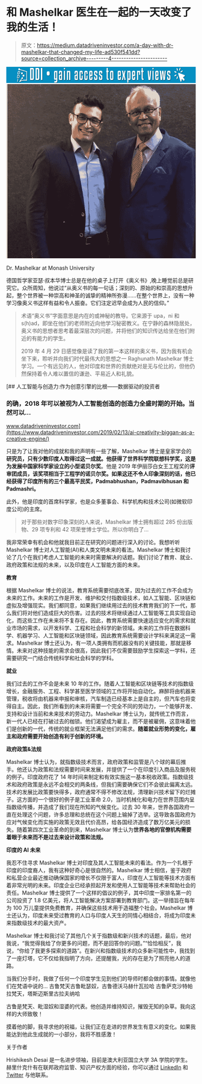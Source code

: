 # 和 Mashelkar 医生在一起的一天改变了我的生活！

> 原文：<https://medium.datadriveninvestor.com/a-day-with-dr-mashelkar-that-changed-my-life-ad530f541dd?source=collection_archive---------4----------------------->

[![](img/c13e86e876e053f57aa3ba7a7cb656a8.png)](http://www.track.datadriveninvestor.com/1B9E)![](img/9868d8cfdc13b54bb25140fb05129176.png)

Dr. Mashelkar at Monash University

德国哲学家亚瑟·叔本华博士总是在他的桌子上打开《奥义书》,晚上睡觉前总是研究它。众所周知，他说过“从奥义书的每一句话；深刻的、原始的和崇高的思想升起，整个世界被一种崇高和神圣的诚挚的精神所弥漫……在整个世界上，没有一种学习像奥义书这样有益和令人振奋。它们注定迟早会成为人民的信仰。”

> 术语“奥义书”字面意思是内在的或神秘的教导。它来源于 upa，ni 和 s(h)ad，即坐在他们的老师附近向他学习秘密教义。在宁静的森林隐居处，奥义书的思想者思考着最深层次的问题，并将他们的知识传达给坐在他们附近的有能力的学生。
> 
> 2019 年 4 月 29 日感觉像是读了我的第一本这样的奥义书，因为我有机会坐下来，聆听并向我们时代最伟大的思想之一 Raghunath Mashelkar 博士学习。一个有远见的人，他对印度和世界的贡献绝对是无与伦比的，但他仍然保持着令人难以置信的谦逊、平易近人和礼貌。

[](https://www.datadriveninvestor.com/2019/02/13/ai-creativity-biggan-as-a-creative-engine/) [## 人工智能与创造力:作为创意引擎的比根——数据驱动的投资者

### 的确，2018 年可以被视为人工智能创造的创造力全盛时期的开始。当然可以…

www.datadriveninvestor.com](https://www.datadriveninvestor.com/2019/02/13/ai-creativity-biggan-as-a-creative-engine/) 

只是为了让我对他的成就和我的声明有一些了解，Mashelkar 博士是皇家学会的**研究员，只有少数印度人取得过这一成就。他获得了世界科学院联想科学奖，这是为发展中国家科学家设立的小型诺贝尔奖**。他是 2019 年伊丽莎白女王工程奖的**评审团成员，该奖项相当于工程学的诺贝尔奖。如果这还不令人印象深刻的话，他已经获得了印度所有的三个最高平民奖，Padmabhushan，Padmavibhusan 和 Padmashri。**

此外，他是印度的首席科学家，也是众多董事会、科学机构和技术公司(如微软印度公司)的主席。

> 对于那些对数字印象深刻的人来说，Mashelkar 博士拥有超过 285 份出版物、29 项专利和 42 项荣誉博士学位。所以你明白了…

我非常荣幸有机会和他就我目前正在研究的问题进行深入的讨论。我想听听 Mashelkar 博士对人工智能(AI)和人类文明未来的看法。Mashelkar 博士和我讨论了几个在我们考虑人工智能的未来时需要解决的话题。我们讨论了教育、就业、政府政策和法规的未来，以及印度在人工智能方面的未来。

**教育**

根据 Mashelkar 博士的说法，教育系统需要彻底改革，因为过去的工作不会成为未来的工作。未来的工作是开发、维护和交付指数级技术，如人工智能、区块链和虚拟及增强现实。我们都同意，如果我们继续用过去的技术教育我们的下一代，那么我们将对他们造成巨大的伤害。过去的技术将继续通过人工智能等工具实现自动化，而这些工作在未来将不复存在。因此，教育系统需要快速适应变化的需求和就业市场的需求，以开发科学、工程和社会科学的新领域。未来的工作将在数据科学、机器学习、人工智能和区块链领域，因此教育系统需要设计学科来满足这一需求。Mashelkar 博士还认为，有一项人类拥有而机器没有的关键技能，那就是移情。未来对这种技能的需求会很高，因此我们不仅需要鼓励学生探索这一学科，还需要研究一门结合传统科学和社会科学的学科。

**就业**

我们过去的工作不会是未来 10 年的工作。随着人工智能和区块链等技术的指数级增长，金融服务、工程、科学甚至医学领域的工作将开始自动化。麻醉将由机器来管理，税收将由机器来申报和审核，汽车制造已经基本上是自主的，但汽车也将变得自主。因此，我们所看到的未来将需要一个完全不同的劳动力，一个能够开发、支持和设计当前和未来技术的劳动力。Mashelkar 博士认为，就传统工作而言，新一代人已经在打破过去的枷锁。他们渴望成为雇主，而不是被雇佣，这意味着他们是创新的一代，传统的就业框架无法满足他们的需求。**随着就业形势的变化，雇主和政府需要开始创造有利于创新的环境。**

**政府政策&法规**

Mashelkar 博士认为，就指数级技术而言，政府政策和监管是八个球的幕后推手。他还认为政策和法规需要时间来发展，并提供了一个在印度引入商品及服务税的例子。印度政府花了 14 年时间来制定和有效实施这一基本税收政策。指数级技术和政府政策是永远不会相交的两条线，但我们需要确保它们不会彼此偏离太远。技术的发展比政策要快得多，政府通常不得不修改法规，清理新兴技术留下的烂摊子。这方面的一个很好的例子是工业革命 2.0，当时机械化和电力在世界范围内呈指数级传播，并造成了我们现在所知的气候变化。过去 30 年来，世界各国政府一直在处理这个问题，许多总理和总统在这个问题上输掉了选举。这导致各国政府为应对气候变化而实施的政策无效且代价高昂，给各国经济造成了数万亿美元的损失。随着第四次工业革命的到来，Mashelkar 博士认为**世界各地的官僚机构需要着眼于未来而不是过去来设计政策和法规。**

**印度的 AI 未来**

我忍不住寻求 Mashelkar 博士对印度及其人工智能未来的看法。作为一个扎根于印度的印度裔人，我有这种好奇心是很自然的。Mashelkar 博士相信，鉴于政府和私营企业最近推动确保国家的增长不仅限于富人，印度在人工智能等技术方面有着非常光明的未来。印度企业已经承担起开发和使用人工智能等技术来帮助社会的责任。Mashelkar 博士提供了一个这样的倡议的例子，其中印度一家排名第一的公司投资了 1.8 亿美元，将人工智能解决方案部署到教育部门。这一举措旨在每年为 100 万儿童提供免费教育，并确保这些技术用于造福整个社会。Mashelkar 博士还认为，印度未来受过教育的人口与印度人天生的同情心相结合，将成为印度未来指数级技术的最大资产。

Mashelkar 博士和我讨论了其他几个关于指数级和新兴技术的话题，最后，他对我说，“我觉得我给了你更多的问题，而不是回答你的问题。”“恰恰相反”，我说，“你给了我更多探索的道路”。在新兴和指数级技术的众多新可能性中，我找到了一座灯塔，它不仅给我指明了方向，还提醒我，光的存在是为了照亮他人的道路。

当我们分手时，我做了任何一个印度学生见到他们的导师时都会做的事情。就像他们在梵语中说的…
古鲁梵天古鲁毗瑟奴，古鲁德沃马赫什瓦拉哈
古鲁萨克沙特帕拉梵天，塔斯迈斯里古拉夫纳哈

古鲁是梵天、毗湿奴和湿婆的代表。他创造并维持知识，摧毁无知的杂草。我向这样的大师致敬！

摸着他的脚，我寻求他的祝福，让我们正在走进的世界发生有意义的变化。如果我能达到他此生成就的一小部分，我将不胜感激！

关于作者

Hrishikesh Desai 是一名进步领袖，目前是澳大利亚国立大学 3A 学院的学生。赫里什克什有在联邦政府监管、知识产权方面的经验，你可以通过 [LinkedIn](https://www.linkedin.com/in/rishidesaii/) 和 [Twitter](https://twitter.com/ScalingAI) 与他联系。